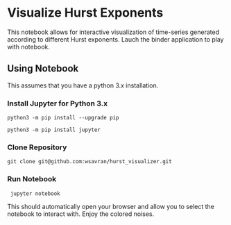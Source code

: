 # Visualize Hurst Exponents

This notebook allows for interactive visualization of time-series generated
according to different Hurst exponents. Lauch the binder application to play with notebook.

## Using Notebook
This assumes that you have a python 3.x installation.

### Install Jupyter for Python 3.x
```python3 -m pip install --upgrade pip```

```python3 -m pip install jupyter```

### Clone Repository
``` git clone git@github.com:wsavran/hurst_visualizer.git ```

### Run Notebook
``` jupyter notebook```

This should automatically open your browser and allow you to select the notebook to interact with. Enjoy the colored noises.
